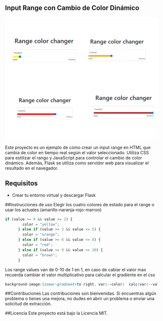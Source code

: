 ## Input Range con Cambio de Color Dinámico

![Ejemplo de input range](https://raw.githubusercontent.com/BarbaraLunaO/range-color-changer/main/ranges-colors.png)


Este proyecto es un ejemplo de cómo crear un input range en HTML que cambia de color en tiempo real según el valor 
seleccionado. Utiliza CSS para estilizar el rango y JavaScript para controlar el cambio de color dinámico. Además, 
Flask se utiliza como servidor web para visualizar el resultado en el navegador.


## Requisitos
- Crear tu entorno virtual y descargar Flask

##Instrucciones de uso
Elegir los cuatro colores de estado para el range o usar los actuales (amarillo-naranja-rojo-marron)
```javascript
if (value >= 0 && value <= 2) {
        color = "yellow";
      } else if (value >= 3 && value <= 5) {
        color = "orange";
      } else if (value >= 6 && value <= 8) {
        color = "red";
      } else if (value >= 9 && value <= 10) {
        color = "brown";
      }
```
Los range values van de 0-10 de 1 en 1, en caso de cabiar el valor max recuerda
cambiar el valor multiplicativo para calcular el gradiente en el css
``` css
background-image:linear-gradient(to right, var(--color)  calc(var(--value)*10%), white 0);
```

##Contribuciones
Las contribuciones son bienvenidas. Si encuentras algún problema o tienes una mejora, no dudes en abrir un problema o enviar una solicitud de extracción.

##Licencia
Este proyecto está bajo la Licencia MIT.





